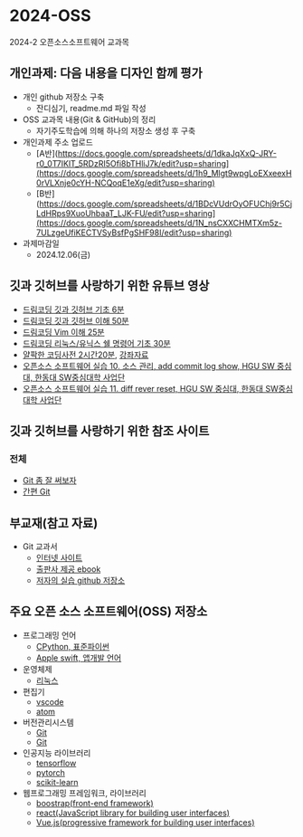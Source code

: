 # 2024-OSS
2024-2 오픈소스소프트웨어 교과목

## 개인과제: 다음 내용을 디자인 함께 평가
- 개인 github 저장소 구축
  - 잔디심기, readme.md 파일 작성
- OSS 교과목 내용(Git & GitHub)의 정리
  - 자기주도학습에 의해 하나의 저장소 생성 후 구축
- 개인과제 주소 업로드
  - [A반](https://docs.google.com/spreadsheets/d/1dkaJqXxQ-JRY-r0_0T7IKlT_5RDzRI5Ofi8bTHliJ7k/edit?usp=sharing](https://docs.google.com/spreadsheets/d/1h9_Mlgt9wpgLoEXxeexH0rVLXnje0cYH-NCQoqE1eXg/edit?usp=sharing)
  - [B반](https://docs.google.com/spreadsheets/d/1BDcVUdrOyOFUChj9r5CjLdHRps9XuoUhbaaT_LJK-FU/edit?usp=sharing](https://docs.google.com/spreadsheets/d/1N_nsCXXCHMTXm5z-7ULzgeUfiKECTVSyBsfPgSHF98I/edit?usp=sharing)
- 과제마감일
  - 2024.12.06(금)


## 깃과 깃허브를 사랑하기 위한 유튜브 영상
- [드림코딩 깃과 깃허브 기초 6분](https://www.youtube.com/watch?v=lPrxhA4PLoA)
- [드림코딩 깃과 깃허브 이해 50분](https://www.youtube.com/watch?v=Z9dvM7qgN9s) 
- [드림코딩 Vim 이해 25분](https://www.youtube.com/watch?v=cY0JxzENBJg) 
- [드림코딩 리눅스/유닉스 쉘 명령어 기초 30분](https://www.youtube.com/watch?v=EL6AQl-e3AQ)
- [얄팍한 코딩사전 2시간20분](https://www.youtube.com/watch?v=1I3hMwQU6GU), [강좌자료](https://www.yalco.kr/lectures/git-github/) 
- [오픈소스 소프트웨어 실습 10. 소스 관리, add commit log show, HGU SW 중심대, 한동대 SW중심대학 사업단](https://www.youtube.com/watch?v=KQxBSLC5rjI)
- [오픈소스 소프트웨어 실습 11. diff rever reset, HGU SW 중심대, 한동대 SW중심대학 사업단](https://www.youtube.com/watch?v=eITEQ196Rc4)


## 깃과 깃허브를 사랑하기 위한 참조 사이트 

### 전체
- [Git 좀 잘 써보자](https://wikidocs.net/book/1902)
- [간편 Git](https://mylko72.gitbooks.io/git/content)

## 부교재(참고 자료)  
- Git 교과서
  - [인터넷 사이트](https://git.jiny.dev)  
  - [출판사 제공 ebook](https://thebook.io/080212)  
  - [저자의 실습 github 저장소](https://github.com/jinygit)  

## 주요 오픈 소스 소프트웨어(OSS) 저장소
- 프로그래밍 언어
  - [CPython, 표준파이썬](https://github.com/python/cpython)
  - [Apple swift, 앱개발 언어](https://github.com/apple/swift)
- 운영체제
  - [리눅스](https://github.com/torvalds/linux)  
- 편집기  
  - [vscode](https://github.com/microsoft/vscode)  
  - [atom](https://github.com/atom/atom)
- 버전관리시스템
  - [Git](https://git.kernel.org/pub/scm/git/git.git)
  - [Git](https://github.com/git/git)
- 인공지능 라이브러리
  - [tensorflow](https://github.com/tensorflow/tensorflow)
  - [pytorch](https://github.com/pytorch/pytorch)
  - [scikit-learn](https://github.com/scikit-learn/scikit-learn)
- 웹프로그래밍 프레임워크, 라이브러리
  - [boostrap(front-end framework)](https://github.com/twbs/bootstrap)
  - [react(JavaScript library for building user interfaces)](https://github.com/facebook/react)
  - [Vue.js(progressive framework for building user interfaces)](https://github.com/vuejs/vue)


